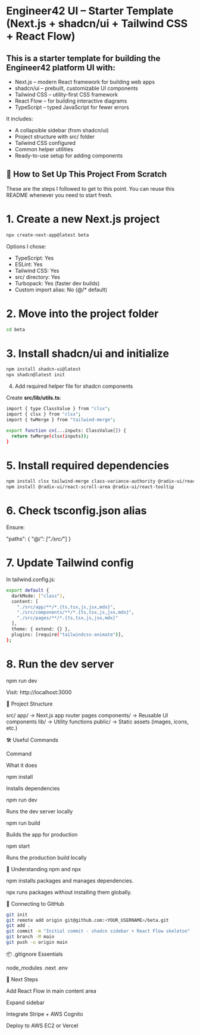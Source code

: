 # Engineer42 UI – Starter Template (Next.js + shadcn/ui + Tailwind CSS + React Flow)

## This is a starter template for building the Engineer42 platform UI with:

- Next.js – modern React framework for building web apps
- shadcn/ui – prebuilt, customizable UI components
- Tailwind CSS – utility-first CSS framework
- React Flow – for building interactive diagrams
- TypeScript – typed JavaScript for fewer errors

It includes:
- A collapsible sidebar (from shadcn/ui)
- Project structure with src/ folder
- Tailwind CSS configured
- Common helper utilities
- Ready-to-use setup for adding components

## 🚀 How to Set Up This Project From Scratch
These are the steps I followed to get to this point. You can reuse this README whenever you need to start fresh.

# 1. Create a new Next.js project
```bash 
npx create-next-app@latest beta
```

Options I chose:
- TypeScript: Yes
- ESLint: Yes
- Tailwind CSS: Yes
- src/ directory: Yes
- Turbopack: Yes (faster dev builds)
- Custom import alias: No (@/* default)

# 2. Move into the project folder
```bash
cd beta
```

# 3. Install shadcn/ui and initialize

```bash
npm install shadcn-ui@latest
npx shadcn@latest init
```

4. Add required helper file for shadcn components

Create **src/lib/utils.ts**:

```bash
import { type ClassValue } from "clsx";
import { clsx } from "clsx";
import { twMerge } from "tailwind-merge";

export function cn(...inputs: ClassValue[]) {
  return twMerge(clsx(inputs));
}
```

# 5. Install required dependencies
```bash
npm install clsx tailwind-merge class-variance-authority @radix-ui/react-slot
npm install @radix-ui/react-scroll-area @radix-ui/react-tooltip
```

# 6. Check tsconfig.json alias

Ensure:

"paths": {
  "@/*": ["./src/*"]
}

# 7. Update Tailwind config

In tailwind.config.js:
```bash
export default {
  darkMode: ["class"],
  content: [
    "./src/app/**/*.{ts,tsx,js,jsx,mdx}",
    "./src/components/**/*.{ts,tsx,js,jsx,mdx}",
    "./src/pages/**/*.{ts,tsx,js,jsx,mdx}"
  ],
  theme: { extend: {} },
  plugins: [require("tailwindcss-animate")],
};
```

# 8. Run the dev server

npm run dev

Visit: http://localhost:3000

📂 Project Structure

src/
  app/          → Next.js app router pages
  components/   → Reusable UI components
  lib/          → Utility functions
public/         → Static assets (images, icons, etc.)

🛠 Useful Commands

Command

What it does

npm install

Installs dependencies

npm run dev

Runs the dev server locally

npm run build

Builds the app for production

npm start

Runs the production build locally

📘 Understanding npm and npx

npm installs packages and manages dependencies.

npx runs packages without installing them globally.

🔗 Connecting to GitHub
```bash
git init
git remote add origin git@github.com:<YOUR_USERNAME>/beta.git
git add .
git commit -m "Initial commit - shadcn sidebar + React Flow skeleton"
git branch -M main
git push -u origin main
```

📦 .gitignore Essentials

node_modules
.next
.env

📝 Next Steps

Add React Flow in main content area

Expand sidebar

Integrate Stripe + AWS Cognito

Deploy to AWS EC2 or Vercel